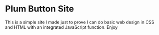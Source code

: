 # Plum Button Site

This is a simple site I made just to prove I can do basic web design in CSS and HTML with an integrated JavaScript function. Enjoy

